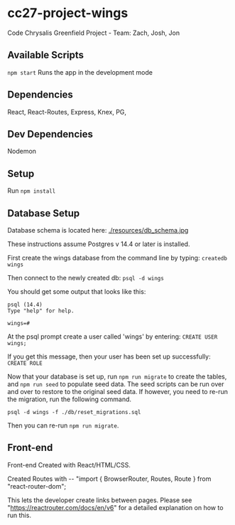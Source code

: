 # cc27-project-wings

Code Chrysalis Greenfield Project - Team: Zach, Josh, Jon

## Available Scripts

`npm start`
Runs the app in the development mode

## Dependencies

React, React-Routes, Express, Knex, PG,

## Dev Dependencies

Nodemon

## Setup

Run `npm install`

## Database Setup

Database schema is located here: [./resources/db_schema.jpg](./resources/db_schema.jpg)

These instructions assume Postgres v 14.4 or later is installed.

First create the wings database from the command line by typing:
`createdb wings`

Then connect to the newly created db:
`psql -d wings`

You should get some output that looks like this:

```
psql (14.4)
Type "help" for help.

wings=#
```

At the psql prompt create a user called 'wings' by entering:
`CREATE USER wings;`

If you get this message, then your user has been set up successfully:
`CREATE ROLE`

Now that your database is set up, run `npm run migrate` to create the tables, 
and `npm run seed` to populate seed data. The seed scripts can be run over and over to restore to the original seed data. If however, you need to re-run the migration, run the following command.

`psql -d wings -f ./db/reset_migrations.sql`

Then you can re-run `npm run migrate`.

## Front-end

Front-end Created with React/HTML/CSS.

Created Routes with --
"import { BrowserRouter, Routes, Route } from "react-router-dom";

This lets the developer create links between pages. Please see "https://reactrouter.com/docs/en/v6" for a detailed explanation on how to run this.